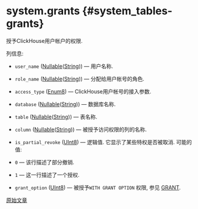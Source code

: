 # system.grants {#system_tables-grants}

授予ClickHouse用户帐户的权限.

列信息:
-    `user_name` ([Nullable](../../sql-reference/data-types/nullable.md)([String](../../sql-reference/data-types/string.md))) — 用户名称.

-    `role_name` ([Nullable](../../sql-reference/data-types/nullable.md)([String](../../sql-reference/data-types/string.md))) — 分配给用户帐号的角色.

-    `access_type` ([Enum8](../../sql-reference/data-types/enum.md)) — ClickHouse用户帐号的接入参数.

-    `database` ([Nullable](../../sql-reference/data-types/nullable.md)([String](../../sql-reference/data-types/string.md))) — 数据库名称.

-    `table` ([Nullable](../../sql-reference/data-types/nullable.md)([String](../../sql-reference/data-types/string.md))) — 表名称.

-    `column` ([Nullable](../../sql-reference/data-types/nullable.md)([String](../../sql-reference/data-types/string.md))) — 被授予访问权限的列的名称.

-    `is_partial_revoke` ([UInt8](../../sql-reference/data-types/int-uint.md#uint-ranges)) — 逻辑值. 它显示了某些特权是否被取消. 可能的值:
- `0` — 该行描述了部分撤销.
- `1` — 这一行描述了一个授权.

-    `grant_option` ([UInt8](../../sql-reference/data-types/int-uint.md#uint-ranges)) — 被授予`WITH GRANT OPTION` 权限, 参见 [GRANT](../../sql-reference/statements/grant.md#grant-privigele-syntax).

[原始文章](https://clickhouse.com/docs/en/operations/system-tables/grants) <!--hide-->
